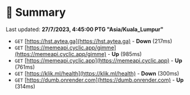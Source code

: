 # 📖 Summary
Last updated: **27/7/2023, 4:45:00 PTG "Asia/Kuala_Lumpur"**

- `GET` [https://hst.aytea.ga](https://hst.aytea.ga) - **Down** (217ms)
- `GET` [https://memeapi.cyclic.app/gimme](https://memeapi.cyclic.app/gimme) - **Up** (985ms)
- `GET` [https://memeapi.cyclic.app](https://memeapi.cyclic.app) - **Up** (761ms)
- `GET` [https://klik.ml/health](https://klik.ml/health) - **Down** (300ms)
- `GET` [https://dumb.onrender.com](https://dumb.onrender.com) - **Up** (314ms)
